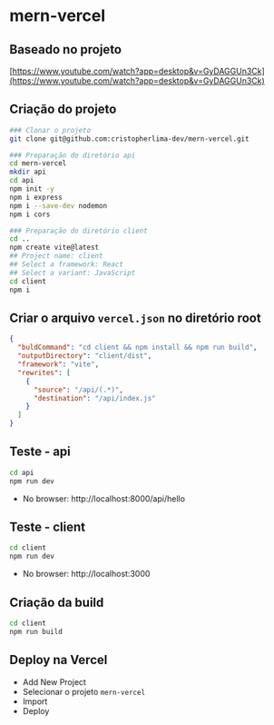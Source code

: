 # mern-vercel

## Baseado no projeto

[https://www.youtube.com/watch?app=desktop&v=GyDAGGUn3Ck](https://www.youtube.com/watch?app=desktop&v=GyDAGGUn3Ck)

## Criação do projeto

```bash
### Clonar o projeto
git clone git@github.com:cristopherlima-dev/mern-vercel.git

### Preparação do diretório api
cd mern-vercel
mkdir api
cd api
npm init -y
npm i express
npm i --save-dev nodemon
npm i cors

### Preparação do diretório client
cd ..
npm create vite@latest
## Project name: client
## Select a framework: React
## Select a variant: JavaScript
cd client
npm i
```

## Criar o arquivo `vercel.json` no diretório root

```json
{
  "buldCommand": "cd client && npm install && npm run build",
  "outputDirectory": "client/dist",
  "framework": "vite",
  "rewrites": [
    {
      "source": "/api/(.*)",
      "destination": "/api/index.js"
    }
  ]
}
```

## Teste - api

```bash
cd api
npm run dev
```

- No browser: http://localhost:8000/api/hello

## Teste - client

```bash
cd client
npm run dev
```

- No browser: http://localhost:3000

## Criação da build

```bash
cd client
npm run build
```

## Deploy na Vercel

- Add New Project
- Selecionar o projeto `mern-vercel`
- Import
- Deploy
